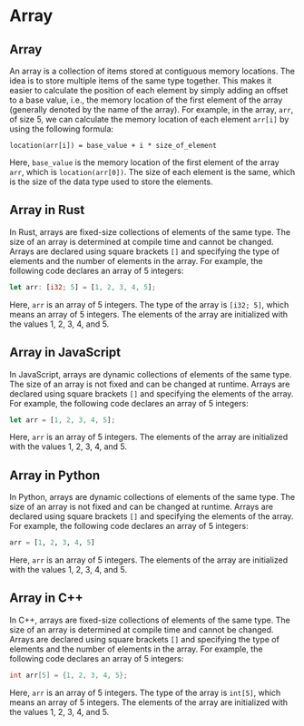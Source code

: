 # Array

## Array
An array is a collection of items stored at contiguous memory locations. The idea is to store multiple items of the same type together. This makes it easier to calculate the position of each element by simply adding an offset to a base value, i.e., the memory location of the first element of the array (generally denoted by the name of the array).
For example, in the array, `arr`, of size 5, we can calculate the memory location of each element `arr[i]` by using the following formula:
```
location(arr[i]) = base_value + i * size_of_element
```
Here, `base_value` is the memory location of the first element of the array `arr`, which is `location(arr[0])`. The size of each element is the same, which is the size of the data type used to store the elements.
## Array in Rust
In Rust, arrays are fixed-size collections of elements of the same type. The size of an array is determined at compile time and cannot be changed. Arrays are declared using square brackets `[]` and specifying the type of elements and the number of elements in the array. For example, the following code declares an array of 5 integers:
```rust
let arr: [i32; 5] = [1, 2, 3, 4, 5];
```
Here, `arr` is an array of 5 integers. The type of the array is `[i32; 5]`, which means an array of 5 integers. The elements of the array are initialized with the values 1, 2, 3, 4, and 5.
## Array in JavaScript
In JavaScript, arrays are dynamic collections of elements of the same type. The size of an array is not fixed and can be changed at runtime. Arrays are declared using square brackets `[]` and specifying the elements of the array. For example, the following code declares an array of 5 integers:
```js
let arr = [1, 2, 3, 4, 5];
```
Here, `arr` is an array of 5 integers. The elements of the array are initialized with the values 1, 2, 3, 4, and 5.
## Array in Python
In Python, arrays are dynamic collections of elements of the same type. The size of an array is not fixed and can be changed at runtime. Arrays are declared using square brackets `[]` and specifying the elements of the array. For example, the following code declares an array of 5 integers:
```python
arr = [1, 2, 3, 4, 5]
```
Here, `arr` is an array of 5 integers. The elements of the array are initialized with the values 1, 2, 3, 4, and 5.
## Array in C++
In C++, arrays are fixed-size collections of elements of the same type. The size of an array is determined at compile time and cannot be changed. Arrays are declared using square brackets `[]` and specifying the type of elements and the number of elements in the array. For example, the following code declares an array of 5 integers:
```cpp
int arr[5] = {1, 2, 3, 4, 5};
```
Here, `arr` is an array of 5 integers. The type of the array is `int[5]`, which means an array of 5 integers. The elements of the array are initialized with the values 1, 2, 3, 4, and 5.

